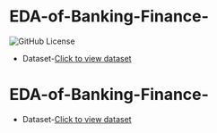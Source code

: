 # EDA-of-Banking-Finance-
![GitHub License](https://img.shields.io/github/license/sanzzu-13/EDA-of-Banking-Finance-)

* Dataset-[Click to view dataset](https://www.kaggle.com/datasets/nitindatta/finance-data)
# EDA-of-Banking-Finance-
* Dataset-[Click to view dataset](https://www.kaggle.com/datasets/nitindatta/finance-data)

